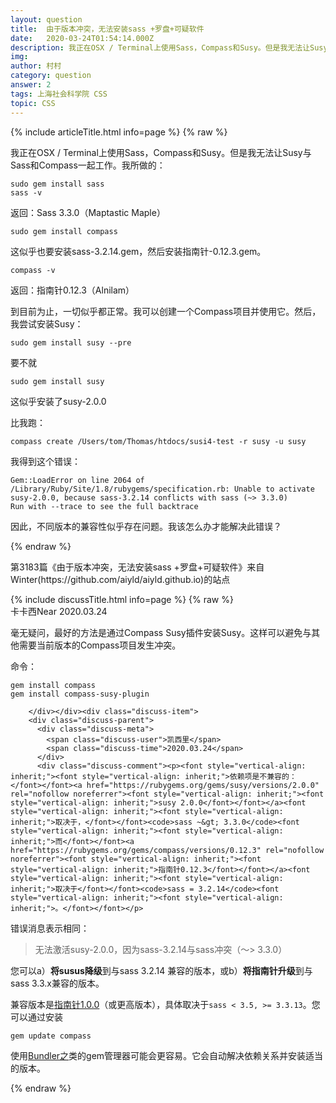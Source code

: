 ```yaml
---
layout: question
title:  由于版本冲突，无法安装sass +罗盘+可疑软件
date:   2020-03-24T01:54:14.000Z
description: 我正在OSX / Terminal上使用Sass，Compass和Susy。但是我无法让Susy与Sass和Compass一起工作。我所做的：sudo...
img: 
author: 村村
category: question
answer: 2
tags: 上海社会科学院 CSS
topic: CSS
---
```

<div class="article-root">
  <div class="article">
    {% include articleTitle.html info=page %}
    {% raw %}
    <div class="article-content"><p><font style="vertical-align: inherit;"><font style="vertical-align: inherit;">我正在OSX / Terminal上使用Sass，Compass和Susy。</font><font style="vertical-align: inherit;">但是我无法让Susy与Sass和Compass一起工作。</font><font style="vertical-align: inherit;">我所做的：</font></font></p>

<pre><code>sudo gem install sass<font></font>
sass -v<font></font>
</code></pre>

<p><font style="vertical-align: inherit;"><font style="vertical-align: inherit;">返回：Sass 3.3.0（Maptastic Maple）</font></font></p>

<pre><code>sudo gem install compass
</code></pre>

<p><font style="vertical-align: inherit;"><font style="vertical-align: inherit;">这似乎也要安装sass-3.2.14.gem，然后安装指南针-0.12.3.gem。</font></font></p>

<pre><code>compass -v
</code></pre>

<p><font style="vertical-align: inherit;"><font style="vertical-align: inherit;">返回：指南针0.12.3（Alnilam）</font></font></p>

<p><font style="vertical-align: inherit;"><font style="vertical-align: inherit;">到目前为止，一切似乎都正常。</font><font style="vertical-align: inherit;">我可以创建一个Compass项目并使用它。</font><font style="vertical-align: inherit;">然后，我尝试安装Susy：</font></font></p>

<pre><code>sudo gem install susy --pre
</code></pre>

<p><font style="vertical-align: inherit;"><font style="vertical-align: inherit;">要不就</font></font></p>

<pre><code>sudo gem install susy
</code></pre>

<p><font style="vertical-align: inherit;"><font style="vertical-align: inherit;">这似乎安装了susy-2.0.0</font></font></p>

<p><font style="vertical-align: inherit;"><font style="vertical-align: inherit;">比我跑：</font></font></p>

<pre><code>compass create /Users/tom/Thomas/htdocs/susi4-test -r susy -u susy
</code></pre>

<p><font style="vertical-align: inherit;"><font style="vertical-align: inherit;">我得到这个错误： </font></font></p>

<pre><code>Gem::LoadError on line 2064 of /Library/Ruby/Site/1.8/rubygems/specification.rb: Unable to activate susy-2.0.0, because sass-3.2.14 conflicts with sass (~&gt; 3.3.0)<font></font>
Run with --trace to see the full backtrace<font></font>
</code></pre>

<p><font style="vertical-align: inherit;"><font style="vertical-align: inherit;">因此，不同版本的兼容性似乎存在问题。</font><font style="vertical-align: inherit;">我该怎么办才能解决此错误？</font></font></p></div>
    {% endraw %}
  </div>
  <p class="winter_mark">第3183篇《由于版本冲突，无法安装sass +罗盘+可疑软件》来自Winter(https://github.com/aiyld/aiyld.github.io)的站点</p>
  <div class="discuss-wrapper">
    {% include discussTitle.html info=page %}
    {% raw %}
    <div class="discuss-list">
    <div class="discuss-item">
        <div class="discuss-parent">
          <div class="discuss-meta">
            <span class="discuss-user">卡卡西Near</span>
            <span class="discuss-time">2020.03.24</span>
          </div>
          <div class="discuss-comment"><p><font style="vertical-align: inherit;"><font style="vertical-align: inherit;">毫无疑问，最好的方法是通过Compass Susy插件安装Susy。</font><font style="vertical-align: inherit;">这样可以避免与其他需要当前版本的Compass项目发生冲突。</font></font></p>

<p><font style="vertical-align: inherit;"><font style="vertical-align: inherit;">命令：</font></font></p>

<pre><code>gem install compass<font></font>
gem install compass-susy-plugin<font></font>
</code></pre></div>
        </div></div><div class="discuss-item">
        <div class="discuss-parent">
          <div class="discuss-meta">
            <span class="discuss-user">凯西里</span>
            <span class="discuss-time">2020.03.24</span>
          </div>
          <div class="discuss-comment"><p><font style="vertical-align: inherit;"><font style="vertical-align: inherit;">依赖项是不兼容的：</font></font><a href="https://rubygems.org/gems/susy/versions/2.0.0" rel="nofollow noreferrer"><font style="vertical-align: inherit;"><font style="vertical-align: inherit;">susy 2.0.0</font></font></a><font style="vertical-align: inherit;"><font style="vertical-align: inherit;">取决于，</font></font><code>sass ~&gt; 3.3.0</code><font style="vertical-align: inherit;"><font style="vertical-align: inherit;">而</font></font><a href="https://rubygems.org/gems/compass/versions/0.12.3" rel="nofollow noreferrer"><font style="vertical-align: inherit;"><font style="vertical-align: inherit;">指南针0.12.3</font></font></a><font style="vertical-align: inherit;"><font style="vertical-align: inherit;">取决于</font></font><code>sass = 3.2.14</code><font style="vertical-align: inherit;"><font style="vertical-align: inherit;">。</font></font></p>

<p><font style="vertical-align: inherit;"><font style="vertical-align: inherit;">错误消息表示相同：</font></font></p>

<blockquote>
  <p><font style="vertical-align: inherit;"><font style="vertical-align: inherit;">无法激活susy-2.0.0，因为sass-3.2.14与sass冲突（〜&gt; 3.3.0）</font></font></p>
</blockquote>

<p><font style="vertical-align: inherit;"><font style="vertical-align: inherit;">您可以a）</font></font><strong><font style="vertical-align: inherit;"><font style="vertical-align: inherit;">将susus降级</font></font></strong><font style="vertical-align: inherit;"><font style="vertical-align: inherit;">到与sass 3.2.14 </font><font style="vertical-align: inherit;">兼容</font><font style="vertical-align: inherit;">的版本，或b）</font></font><strong><font style="vertical-align: inherit;"><font style="vertical-align: inherit;">将指南针升级</font></font></strong><font style="vertical-align: inherit;"><font style="vertical-align: inherit;">到与sass 3.3.x兼容的版本。</font></font></p>

<p><font style="vertical-align: inherit;"><font style="vertical-align: inherit;">兼容版本是</font></font><a href="https://rubygems.org/gems/compass/versions/1.0.0" rel="nofollow noreferrer"><font style="vertical-align: inherit;"><font style="vertical-align: inherit;">指南针1.0.0</font></font></a><font style="vertical-align: inherit;"><font style="vertical-align: inherit;">（或更高版本），具体取决于</font></font><code>sass &lt; 3.5, &gt;= 3.3.13</code><font style="vertical-align: inherit;"><font style="vertical-align: inherit;">。</font><font style="vertical-align: inherit;">您可以通过安装</font></font></p>

<pre><code>gem update compass
</code></pre>

<p><font style="vertical-align: inherit;"><font style="vertical-align: inherit;">使用</font></font><a href="http://bundler.io" rel="nofollow noreferrer"><font style="vertical-align: inherit;"><font style="vertical-align: inherit;">Bundler之</font></font></a><font style="vertical-align: inherit;"><font style="vertical-align: inherit;">类的gem管理器可能会更容易</font><font style="vertical-align: inherit;">。</font><font style="vertical-align: inherit;">它会自动解决依赖关系并安装适当的版本。</font></font></p></div>
        </div></div>
    </div>
    {% endraw %}
  </div>
<div>
